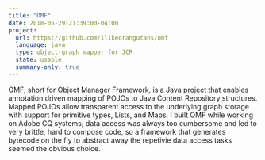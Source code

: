 ```yaml
---
title: "OMF"
date: 2018-05-29T21:39:00-04:00
project:
  url: https://github.com/ilikeorangutans/omf
  language: java
  type: object-graph mapper for JCR
  state: usable
  summary-only: true
---
```


OMF, short for Object Manager Framework, is a Java project that enables annotation driven mapping of POJOs to Java Content Repository structures. Mapped POJOs allow transparent access to the underlying graph storage with support for primitive types, Lists, and Maps. I built OMF while working on Adobe CQ systems; data access was always too cumbersome and led to very brittle, hard to compose code, so a framework that generates bytecode on the fly to abstract away the repetivie data access tasks seemed the obvious choice.

